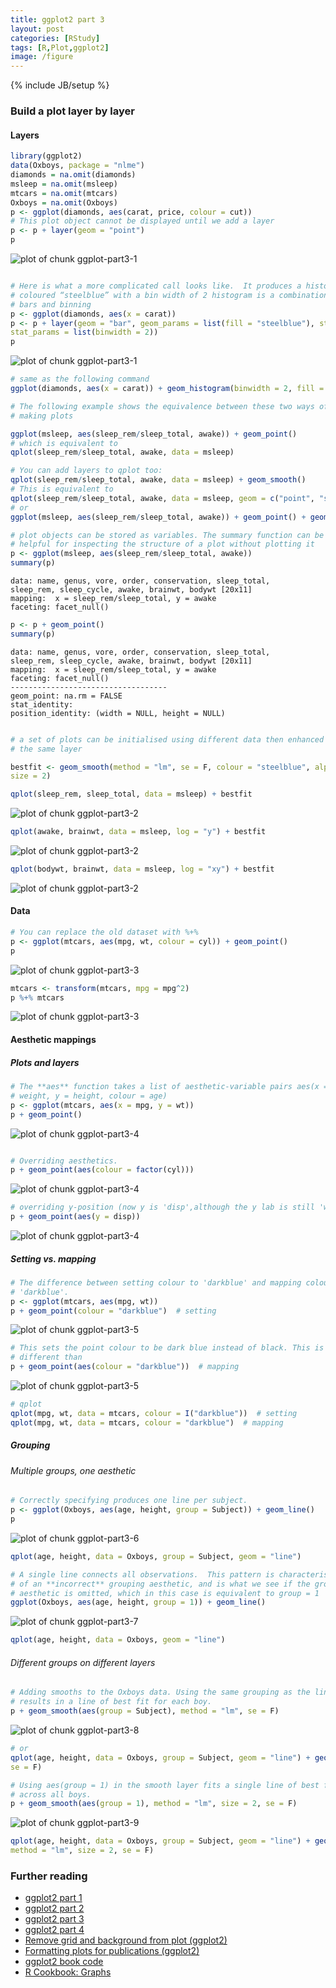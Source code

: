```yaml
---
title: ggplot2 part 3
layout: post
categories: [RStudy]
tags: [R,Plot,ggplot2]
image: /figure
---
```

{% include JB/setup %}

### Build a plot layer by layer

#### Layers


```r
library(ggplot2)
data(Oxboys, package = "nlme")
diamonds = na.omit(diamonds)
msleep = na.omit(msleep)
mtcars = na.omit(mtcars)
Oxboys = na.omit(Oxboys)
p <- ggplot(diamonds, aes(carat, price, colour = cut))
# This plot object cannot be displayed until we add a layer
p <- p + layer(geom = "point")
p
```

![plot of chunk ggplot-part3-1](/figure/ggplot-part3-11.png)

```r

# Here is what a more complicated call looks like.  It produces a histogram
# coloured “steelblue” with a bin width of 2 histogram is a combination of
# bars and binning
p <- ggplot(diamonds, aes(x = carat))
p <- p + layer(geom = "bar", geom_params = list(fill = "steelblue"), stat = "bin",
stat_params = list(binwidth = 2))
p
```

![plot of chunk ggplot-part3-1](/figure/ggplot-part3-12.png)



```r
# same as the following command
ggplot(diamonds, aes(x = carat)) + geom_histogram(binwidth = 2, fill = "steelblue")

# The following example shows the equivalence between these two ways of
# making plots

ggplot(msleep, aes(sleep_rem/sleep_total, awake)) + geom_point()
# which is equivalent to
qplot(sleep_rem/sleep_total, awake, data = msleep)

# You can add layers to qplot too:
qplot(sleep_rem/sleep_total, awake, data = msleep) + geom_smooth()
# This is equivalent to
qplot(sleep_rem/sleep_total, awake, data = msleep, geom = c("point", "smooth"))
# or
ggplot(msleep, aes(sleep_rem/sleep_total, awake)) + geom_point() + geom_smooth()
```



```r
# plot objects can be stored as variables. The summary function can be
# helpful for inspecting the structure of a plot without plotting it
p <- ggplot(msleep, aes(sleep_rem/sleep_total, awake))
summary(p)
```

```
data: name, genus, vore, order, conservation, sleep_total,
sleep_rem, sleep_cycle, awake, brainwt, bodywt [20x11]
mapping:  x = sleep_rem/sleep_total, y = awake
faceting: facet_null()
```

```r
p <- p + geom_point()
summary(p)
```

```
data: name, genus, vore, order, conservation, sleep_total,
sleep_rem, sleep_cycle, awake, brainwt, bodywt [20x11]
mapping:  x = sleep_rem/sleep_total, y = awake
faceting: facet_null()
-----------------------------------
geom_point: na.rm = FALSE
stat_identity:
position_identity: (width = NULL, height = NULL)
```

```r

# a set of plots can be initialised using different data then enhanced with
# the same layer

bestfit <- geom_smooth(method = "lm", se = F, colour = "steelblue", alpha = 0.5,
size = 2)

qplot(sleep_rem, sleep_total, data = msleep) + bestfit
```

![plot of chunk ggplot-part3-2](/figure/ggplot-part3-21.png)

```r
qplot(awake, brainwt, data = msleep, log = "y") + bestfit
```

![plot of chunk ggplot-part3-2](/figure/ggplot-part3-22.png)

```r
qplot(bodywt, brainwt, data = msleep, log = "xy") + bestfit
```

![plot of chunk ggplot-part3-2](/figure/ggplot-part3-23.png)


#### Data


```r
# You can replace the old dataset with %+%
p <- ggplot(mtcars, aes(mpg, wt, colour = cyl)) + geom_point()
p
```

![plot of chunk ggplot-part3-3](/figure/ggplot-part3-31.png)

```r
mtcars <- transform(mtcars, mpg = mpg^2)
p %+% mtcars
```

![plot of chunk ggplot-part3-3](/figure/ggplot-part3-32.png)


#### Aesthetic mappings

##### Plots and layers


```r
# The **aes** function takes a list of aesthetic-variable pairs aes(x =
# weight, y = height, colour = age)
p <- ggplot(mtcars, aes(x = mpg, y = wt))
p + geom_point()
```

![plot of chunk ggplot-part3-4](/figure/ggplot-part3-41.png)

```r

# Overriding aesthetics.
p + geom_point(aes(colour = factor(cyl)))
```

![plot of chunk ggplot-part3-4](/figure/ggplot-part3-42.png)

```r
# overriding y-position (now y is 'disp',although the y lab is still 'wt')
p + geom_point(aes(y = disp))
```

![plot of chunk ggplot-part3-4](/figure/ggplot-part3-43.png)


##### Setting vs. mapping


```r
# The difference between setting colour to 'darkblue' and mapping colour to
# 'darkblue'.
p <- ggplot(mtcars, aes(mpg, wt))
p + geom_point(colour = "darkblue")  # setting
```

![plot of chunk ggplot-part3-5](/figure/ggplot-part3-51.png)

```r
# This sets the point colour to be dark blue instead of black. This is quite
# different than
p + geom_point(aes(colour = "darkblue"))  # mapping
```

![plot of chunk ggplot-part3-5](/figure/ggplot-part3-52.png)



```r
# qplot
qplot(mpg, wt, data = mtcars, colour = I("darkblue"))  # setting
qplot(mpg, wt, data = mtcars, colour = "darkblue")  # mapping
```


##### Grouping

###### Multiple groups, one aesthetic


```r
# Correctly specifying produces one line per subject.
p <- ggplot(Oxboys, aes(age, height, group = Subject)) + geom_line()
p
```

![plot of chunk ggplot-part3-6](/figure/ggplot-part3-6.png)



```r
qplot(age, height, data = Oxboys, group = Subject, geom = "line")
```



```r
# A single line connects all observations.  This pattern is characteristic
# of an **incorrect** grouping aesthetic, and is what we see if the group
# aesthetic is omitted, which in this case is equivalent to group = 1
ggplot(Oxboys, aes(age, height, group = 1)) + geom_line()
```

![plot of chunk ggplot-part3-7](/figure/ggplot-part3-7.png)



```r
qplot(age, height, data = Oxboys, geom = "line")
```


###### Different groups on different layers


```r
# Adding smooths to the Oxboys data. Using the same grouping as the lines
# results in a line of best fit for each boy.
p + geom_smooth(aes(group = Subject), method = "lm", se = F)
```

![plot of chunk ggplot-part3-8](/figure/ggplot-part3-8.png)



```r
# or
qplot(age, height, data = Oxboys, group = Subject, geom = "line") + geom_smooth(method = "lm",
se = F)
```



```r
# Using aes(group = 1) in the smooth layer fits a single line of best fit
# across all boys.
p + geom_smooth(aes(group = 1), method = "lm", size = 2, se = F)
```

![plot of chunk ggplot-part3-9](/figure/ggplot-part3-9.png)



```r
qplot(age, height, data = Oxboys, group = Subject, geom = "line") + geom_smooth(aes(group = 1),
method = "lm", size = 2, se = F)
```

### Further reading
* [ggplot2 part 1](http://felixfan.github.io/ggplot2-book-part-1/)
* [ggplot2 part 2](http://felixfan.github.io/ggplot2-book-part-2/)
* [ggplot2 part 3](http://felixfan.github.io/ggplot2-book-part-3/)
* [ggplot2 part 4](http://felixfan.github.io/ggplot2-book-part-4/)
* [Remove grid and background from plot (ggplot2)](http://felixfan.github.io/ggplot2-remove-grid-background-margin/)
* [Formatting plots for publications (ggplot2)](http://felixfan.github.io/formatting-plots-for-pubs/)
* [ggplot2 book code](http://ggplot2.org/book/)
* [R Cookbook: Graphs](http://www.cookbook-r.com/Graphs/)
